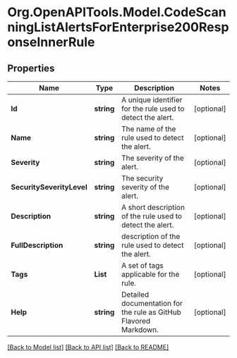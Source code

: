 # Org.OpenAPITools.Model.CodeScanningListAlertsForEnterprise200ResponseInnerRule

## Properties

Name | Type | Description | Notes
------------ | ------------- | ------------- | -------------
**Id** | **string** | A unique identifier for the rule used to detect the alert. | [optional] 
**Name** | **string** | The name of the rule used to detect the alert. | [optional] 
**Severity** | **string** | The severity of the alert. | [optional] 
**SecuritySeverityLevel** | **string** | The security severity of the alert. | [optional] 
**Description** | **string** | A short description of the rule used to detect the alert. | [optional] 
**FullDescription** | **string** | description of the rule used to detect the alert. | [optional] 
**Tags** | **List<string>** | A set of tags applicable for the rule. | [optional] 
**Help** | **string** | Detailed documentation for the rule as GitHub Flavored Markdown. | [optional] 

[[Back to Model list]](../README.md#documentation-for-models) [[Back to API list]](../README.md#documentation-for-api-endpoints) [[Back to README]](../README.md)

